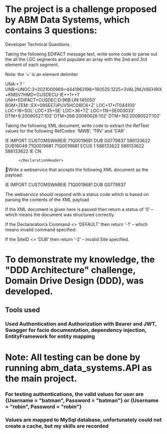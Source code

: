 # The project is a challenge proposed by ABM Data Systems, which contains 3 questions:

Developer Technical Questions.

Taking the following EDIFACT message text, write some code to parse out the all the LOC segments and populate an array with the 2nd and 3rd element of each segment.  

Note:  the ‘+’ is an element delimiter

UNA:+.? '
UNB+UNOC:3+2021000969+4441963198+180525:1225+3VAL2MJV6EH9IX+KMSV7HMD+CUSDECU-IE++1++1'
UNH+EDIFACT+CUSDEC:D:96B:UN:145050'
BGM+ZEM:::EX+09SEE7JPUV5HC06IC6+Z'
LOC+17+IT044100'
LOC+18+SOL'
LOC+35+SE'
LOC+36+TZ'
LOC+116+SE003033'
DTM+9:20090527:102'
DTM+268:20090626:102'
DTM+182:20090527:102'

Taking the following XML document, write code to extract the RefText values for the following RefCodes:   ‘MWB’, ‘TRV’ and ‘CAR’

<InputDocument>
  <DeclarationList>
    <Declaration Command="DEFAULT" Version="5.13">
      <DeclarationHeader>
        <Jurisdiction>IE</Jurisdiction>
        <CWProcedure>IMPORT</CWProcedure>
        <DeclarationDestination>CUSTOMSWAREIE</DeclarationDestination>
        <DocumentRef>71Q0019681</DocumentRef>
        <SiteID>DUB</SiteID>
        <AccountCode>G0779837</AccountCode>
        <Reference RefCode="MWB">
          <RefText>586133622</RefText>
        </Reference>
        <Reference RefCode="KEY">
          <RefText>DUB16049</RefText>
        </Reference>
        <Reference RefCode="CAR">
          <RefText>71Q0019681</RefText>
        </Reference>
        <Reference RefCode="COM">
          <RefText>71Q0019681</RefText>
        </Reference>
        <Reference RefCode="SRC">
          <RefText>ECUS</RefText>
        </Reference>
        <Reference RefCode="TRV">
          <RefText>1</RefText>
        </Reference>
        <Reference RefCode="CAS">
          <RefText>586133622</RefText>
        </Reference>
        <Reference RefCode="HWB">
          <RefText>586133622</RefText>
        </Reference>
        <Reference RefCode="UCR">
          <RefText>586133622</RefText>
        </Reference>
        <Country CodeType="NUM" CountryType="Destination">IE</Country>
        <Country CodeType="NUM" CountryType="Dispatch">CN</Country>
 
          </DeclarationHeader>
</DeclarationList>
</InputDocument>

Write a webservice that accepts the following XML document as the payload:


<InputDocument>
	<DeclarationList>
		<Declaration Command="DEFAULT" Version="5.13">
			<DeclarationHeader>
				<Jurisdiction>IE</Jurisdiction>
				<CWProcedure>IMPORT</CWProcedure>
							<DeclarationDestination>CUSTOMSWAREIE</DeclarationDestination>
				<DocumentRef>71Q0019681</DocumentRef>
				<SiteID>DUB</SiteID>
				<AccountCode>G0779837</AccountCode>
			</DeclarationHeader>
		</Declaration>
	</DeclarationList>
</InputDocument>

The webservice should respond with a status code which is based on parsing the contents of the XML payload

If the XML document is given here is passed then return a status of ‘0’ – which means the document was structured correctly.

If the Declararation’s Command <> ‘DEFAULT’ then return ‘-1’ – which means invalid command specified.

If the SiteID <> ‘DUB’ then return ‘-2’ – invalid Site specified.

# To demonstrate my knowledge, the "DDD Architecture" challenge, Domain Drive Design (DDD), was developed.

## Tools used


### Used Authentication and Authorization with Bearer and JWT, Swagger for facio documentation, dependency injection, EntityFramework for entity mapping

# Note: All testing can be done by running abm_data_systems.API as the main project.
### For testing authentications, the valid values for user are {Username = "batman", Password = "batman"} or {Username = "robin", Password = "robin"}
### Values are mapped to MySql database, unfortunately could not create a cache, but my skills are recorded
